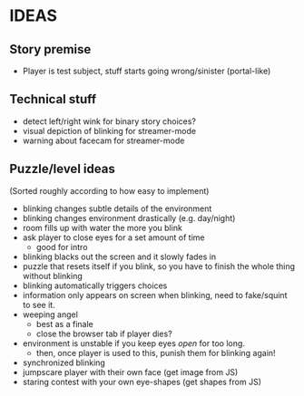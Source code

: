 # IDEAS

## Story premise
 - Player is test subject, stuff starts going wrong/sinister (portal-like)

## Technical stuff
 - detect left/right wink for binary story choices?
 - visual depiction of blinking for streamer-mode
 - warning about facecam for streamer-mode



## Puzzle/level ideas
(Sorted roughly according to how easy to implement)
 - blinking changes subtle details of the environment
 - blinking changes environment drastically (e.g. day/night)
 - room fills up with water the more you blink
 - ask player to close eyes for a set amount of time
    - good for intro
 - blinking blacks out the screen and it slowly fades in
 - puzzle that resets itself if you blink, so you have to finish the whole thing without blinking
 - blinking automatically triggers choices
 - information only appears on screen when blinking, need to fake/squint to see it.
 - weeping angel
    - best as a finale
    - close the browser tab if player dies?
 - environment is unstable if you keep eyes *open* for too long.
    - then, once player is used to this, punish them for blinking again!
 - synchronized blinking
 - jumpscare player with their own face (get image from JS)
 - staring contest with your own eye-shapes (get shapes from JS)

